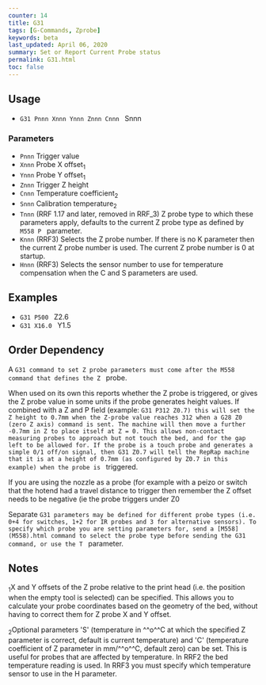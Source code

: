 ```yaml
---
counter: 14
title: G31
tags: [G-Commands, Zprobe] 
keywords: beta 
last_updated: April 06, 2020 
summary: Set or Report Current Probe status 
permalink: G31.html
toc: false 
---
```



## Usage

* ` G31 Pnnn Xnnn Ynnn Znnn Cnnn  ` Snnn

### Parameters

* `Pnnn` Trigger value
* `Xnnn` Probe X offset<sub>1</sub>
* `Ynnn` Probe Y offset<sub>1</sub>
* `Znnn` Trigger Z height
* `Cnnn` Temperature coefficient<sub>2</sub>
* `Snnn` Calibration temperature<sub>2</sub>
* `Tnnn` (RRF 1.17 and later, removed in RRF_3) Z probe type to which these parameters apply, defaults to the current Z probe type as defined by ` M558 P  ` parameter.
* `Knnn` (RRF3) Selects the Z probe number. If there is no K parameter then the current Z probe number is used. The current Z probe number is 0 at startup.
* `Hnnn` (RRF3) Selects the sensor number to use for temperature compensation when the C and S parameters are used.

## Examples

* ` G31 P500  ` Z2.6
* ` G31 X16.0  ` Y1.5

## Order Dependency

A ` G31 command to set Z probe parameters must come after the M558 command that defines the Z  ` probe.

When used on its own this reports whether the Z probe is triggered, or gives the Z probe value in some units if the probe generates height values. If combined with a Z and P field (example: ` G31 P312 Z0.7) this will set the Z height to 0.7mm when the Z-probe value reaches 312 when a G28 Z0 (zero Z axis) command is sent. The machine will then move a further -0.7mm in Z to place itself at Z = 0. This allows non-contact measuring probes to approach but not touch the bed, and for the gap left to be allowed for. If the probe is a touch probe and generates a simple 0/1 off/on signal, then G31 Z0.7 will tell the RepRap machine that it is at a height of 0.7mm (as configured by Z0.7 in this example) when the probe is  ` triggered.

If you are using the nozzle as a probe (for example with a peizo or switch that the hotend had a travel distance to trigger then remember the Z offset needs to be negative (ie the probe triggers under Z0

Separate ` G31 parameters may be defined for different probe types (i.e. 0+4 for switches, 1+2 for IR probes and 3 for alternative sensors). To specify which probe you are setting parameters for, send a [M558](M558).html command to select the probe type before sending the G31 command, or use the T  ` parameter.

## Notes

<sub>1</sub>X and Y offsets of the Z probe relative to the print head (i.e. the position when the empty tool is selected) can be specified. This allows you to calculate your probe coordinates based on the geometry of the bed, without having to correct them for Z probe X and Y offset.

<sub>2</sub>Optional parameters 'S' (temperature in ^^o^^C at which the specified Z parameter is correct, default is current temperature) and 'C' (temperature coefficient of Z parameter in mm/^^o^^C, default zero) can be set. This is useful for probes that are affected by temperature. In RRF2 the bed temperature reading is used. In RRF3 you must specify which temperature sensor to use in the H parameter.

